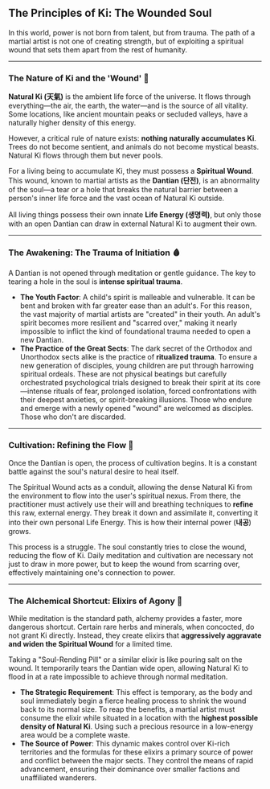 ## **The Principles of Ki: The Wounded Soul**

In this world, power is not born from talent, but from trauma. The path of a martial artist is not one of creating strength, but of exploiting a spiritual wound that sets them apart from the rest of humanity.

---
### **The Nature of Ki and the 'Wound' 🧠**
**Natural Ki (天氣)** is the ambient life force of the universe. It flows through everything—the air, the earth, the water—and is the source of all vitality. Some locations, like ancient mountain peaks or secluded valleys, have a naturally higher density of this energy.

However, a critical rule of nature exists: **nothing naturally accumulates Ki**. Trees do not become sentient, and animals do not become mystical beasts. Natural Ki flows through them but never pools.

For a living being to accumulate Ki, they must possess a **Spiritual Wound**. This wound, known to martial artists as the **Dantian (단전)**, is an abnormality of the soul—a tear or a hole that breaks the natural barrier between a person's inner life force and the vast ocean of Natural Ki outside.

All living things possess their own innate **Life Energy (생명력)**, but only those with an open Dantian can draw in external Natural Ki to augment their own.

---
### **The Awakening: The Trauma of Initiation 🩸**
A Dantian is not opened through meditation or gentle guidance. The key to tearing a hole in the soul is **intense spiritual trauma**.

* **The Youth Factor**: A child's spirit is malleable and vulnerable. It can be bent and broken with far greater ease than an adult's. For this reason, the vast majority of martial artists are "created" in their youth. An adult's spirit becomes more resilient and "scarred over," making it nearly impossible to inflict the kind of foundational trauma needed to open a new Dantian.
* **The Practice of the Great Sects**: The dark secret of the Orthodox and Unorthodox sects alike is the practice of **ritualized trauma**. To ensure a new generation of disciples, young children are put through harrowing spiritual ordeals. These are not physical beatings but carefully orchestrated psychological trials designed to break their spirit at its core—intense rituals of fear, prolonged isolation, forced confrontations with their deepest anxieties, or spirit-breaking illusions. Those who endure and emerge with a newly opened "wound" are welcomed as disciples. Those who don't are discarded.

---
### **Cultivation: Refining the Flow 🌱**
Once the Dantian is open, the process of cultivation begins. It is a constant battle against the soul's natural desire to heal itself.

The Spiritual Wound acts as a conduit, allowing the dense Natural Ki from the environment to flow into the user's spiritual nexus. From there, the practitioner must actively use their will and breathing techniques to **refine** this raw, external energy. They break it down and assimilate it, converting it into their own personal Life Energy. This is how their internal power (**내공**) grows.

This process is a struggle. The soul constantly tries to close the wound, reducing the flow of Ki. Daily meditation and cultivation are necessary not just to draw in more power, but to keep the wound from scarring over, effectively maintaining one's connection to power.

---
### **The Alchemical Shortcut: Elixirs of Agony 💊**
While meditation is the standard path, alchemy provides a faster, more dangerous shortcut. Certain rare herbs and minerals, when concocted, do not grant Ki directly. Instead, they create elixirs that **aggressively aggravate and widen the Spiritual Wound** for a limited time.

Taking a "Soul-Rending Pill" or a similar elixir is like pouring salt on the wound. It temporarily tears the Dantian wide open, allowing Natural Ki to flood in at a rate impossible to achieve through normal meditation.

* **The Strategic Requirement**: This effect is temporary, as the body and soul immediately begin a fierce healing process to shrink the wound back to its normal size. To reap the benefits, a martial artist must consume the elixir while situated in a location with the **highest possible density of Natural Ki**. Using such a precious resource in a low-energy area would be a complete waste.
* **The Source of Power**: This dynamic makes control over Ki-rich territories and the formulas for these elixirs a primary source of power and conflict between the major sects. They control the means of rapid advancement, ensuring their dominance over smaller factions and unaffiliated wanderers.